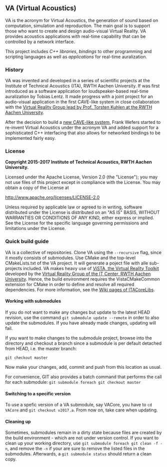 ## VA (Virtual Acoustics)

VA is the acronym for Virtual Acoustics, the generation of sound based on computation, simulation and reproduction.
The main goal is to support those who want to create and design audio-visual Virtual Reality.
VA provides acoustics applications with real-time capability that can be controlled by a network interface.

This project includes *C++ libraries*, *bindings* to other programming and scripting languages as well as *applications* for real-time auralization.

### History

VA was invented and developed in a series of scientific projects at the Institute of Technical Acoustics (ITA), RWTH Aachen University. If was first introduced as a software application for loudspeaker-based real-time auralization by Tobias Lentz. It made progress with a joint project for an audio-visual application in the first CAVE-like system in close collaboration with the [Virtual Reality Group lead by Prof. Torsten Kuhlen at the RWTH Aachen University](http://www.vr.rwth-aachen.de).

After the decision to build a [new CAVE-like system](http://www.itc.rwth-aachen.de/cms/IT-Center/Forschung-Projekte/Virtuelle-Realitaet/Infrastruktur/~fgqa/aixCAVE/), Frank Wefers started to re-invent Virtual Acoustics under the acronym VA and added support for a sophisticated C++ interfacing that also allows for networked bindings to be implemented fairly easy.


### License

**Copyright 2015-2017 Institute of Technical Acoustics, RWTH Aachen University.**

Licensed under the Apache License, Version 2.0 (the "License");
you may not use files of this project except in compliance with the License.
You may obtain a copy of the License at

<http://www.apache.org/licenses/LICENSE-2.0>

Unless required by applicable law or agreed to in writing, software
distributed under the License is distributed on an "AS IS" BASIS,
WITHOUT WARRANTIES OR CONDITIONS OF ANY KIND, either express or implied.
See the License for the specific language governing permissions and
limitations under the License.


### Quick build guide

VA is a collective of repositories. Clone VA using the `--recursive` flag, since it mostly consists of submodules.
Use CMake and the top-level CMakeLists.txt of the VA project. It will generate a poject file with alle sub-projects included.
VA makes heavy use of [ViSTA, the Virtual Reality Toolkit](https://sourceforge.net/projects/vistavrtoolkit/files/) developed by the [Virtual Reality Group of the IT Center, RWTH Aachen University](http://www.itc.rwth-aachen.de/cms/IT-Center/Forschung-Projekte/~eubl/Virtuelle-Realitaet/).
Hence, the build environment requires the VistaCMakeCommon extension for CMake in order to define and resolve all required dependencies.
For more information, see the [Wiki pages of ITACoreLibs](https://git.rwth-aachen.de/ita/ITACoreLibs/wikis/home).


#### Working with submodules

If you do not want to make any changes but update to the latest HEAD revision, use the command `git submodule update --remote` in order to also update the submodules.
If you have already made changes, updating will fail.

If you want to make changes to the submodule project, browse into the directory and checkout a branch since a submodule is per default detached from HEAD, i.e. the master branch:

`git checkout master`

Now make your changes, add, commit and push from this location as usual.

For convenience, GIT also provides a batch command that performs the call for each submodule:
`git submodule foreach git checkout master`


#### Switching to a specific version

To use a spefic version of a VA submodule, say VACore, you have to `cd VACore` and `git checkout v2017.a`. From now on, take care when updating.


#### Cleaning up

Sometimes, submodules remain in a dirty state because files are created by the build environment - which are not under version control.
If you want to clean up your working directory, use `git submodule foreach git clean -f -n`, and remove the `-n` if your are sure to remove the listed files in the submodules.
Afterwards, a `git submodule status` should return a clean copy.
